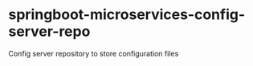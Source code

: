 # springboot-microservices-config-server-repo
Config server repository to store configuration files
